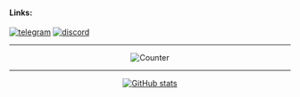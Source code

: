 #### Links:
[![telegram](https://user-images.githubusercontent.com/81328388/231239269-15972823-1434-4154-bed4-bc9ec08bab12.png)](https://t.me/f1xc0d3)
[![discord](https://user-images.githubusercontent.com/81328388/231240302-6ae37068-3825-499f-bb20-bc3dd856af8c.png)](https://discordapp.com/users/990307723579097140)

---

<div align="center">
  
![Counter](https://count.getloli.com/get/@f1xc0d3?theme=rule34)
  
</div>
  
---

<div align="center">

[![GitHub stats](https://github-readme-stats.vercel.app/api?username=f1xc0d3&count_private=true&show_icons=true&theme=dracula&border_radius=30&hide_border=true&hide_title=true)](https://github.com/anuraghazra/github-readme-stats)

</div>


